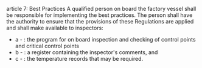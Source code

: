 article 7: Best Practices
A qualified person on board the factory vessel shall be responsible for implementing the best practices. The person shall have the authority to ensure that the provisions of these Regulations are applied and shall make available to inspectors:
<ul>
			<li>a - : the program for on board inspection and checking of control points and critical control points<ul>
			</ul></li>			<li>b - : a register containing the inspector&#39;s comments, and <ul>
			</ul></li>			<li>c - : the temperature records that may be required.<ul>
			</ul></li></ul>